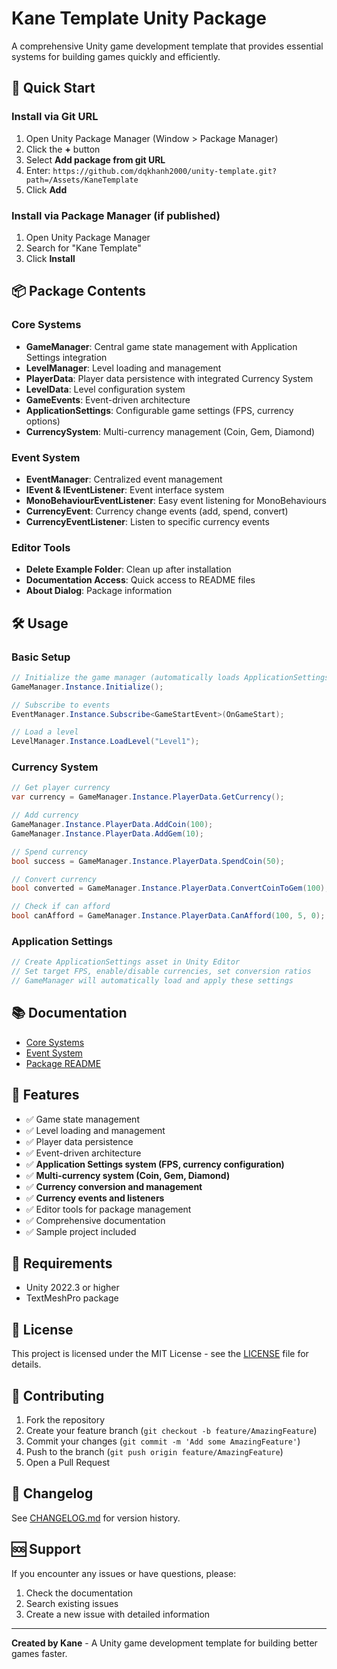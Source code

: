 # Kane Template Unity Package

A comprehensive Unity game development template that provides essential systems for building games quickly and efficiently.

## 🚀 Quick Start

### Install via Git URL
1. Open Unity Package Manager (Window > Package Manager)
2. Click the **+** button
3. Select **Add package from git URL**
4. Enter: `https://github.com/dqkhanh2000/unity-template.git?path=/Assets/KaneTemplate`
5. Click **Add**

### Install via Package Manager (if published)
1. Open Unity Package Manager
2. Search for "Kane Template"
3. Click **Install**

## 📦 Package Contents

### Core Systems
- **GameManager**: Central game state management with Application Settings integration
- **LevelManager**: Level loading and management
- **PlayerData**: Player data persistence with integrated Currency System
- **LevelData**: Level configuration system
- **GameEvents**: Event-driven architecture
- **ApplicationSettings**: Configurable game settings (FPS, currency options)
- **CurrencySystem**: Multi-currency management (Coin, Gem, Diamond)

### Event System
- **EventManager**: Centralized event management
- **IEvent & IEventListener**: Event interface system
- **MonoBehaviourEventListener**: Easy event listening for MonoBehaviours
- **CurrencyEvent**: Currency change events (add, spend, convert)
- **CurrencyEventListener**: Listen to specific currency events

### Editor Tools
- **Delete Example Folder**: Clean up after installation
- **Documentation Access**: Quick access to README files
- **About Dialog**: Package information

## 🛠️ Usage

### Basic Setup
```csharp
// Initialize the game manager (automatically loads ApplicationSettings)
GameManager.Instance.Initialize();

// Subscribe to events
EventManager.Instance.Subscribe<GameStartEvent>(OnGameStart);

// Load a level
LevelManager.Instance.LoadLevel("Level1");
```

### Currency System
```csharp
// Get player currency
var currency = GameManager.Instance.PlayerData.GetCurrency();

// Add currency
GameManager.Instance.PlayerData.AddCoin(100);
GameManager.Instance.PlayerData.AddGem(10);

// Spend currency
bool success = GameManager.Instance.PlayerData.SpendCoin(50);

// Convert currency
bool converted = GameManager.Instance.PlayerData.ConvertCoinToGem(100);

// Check if can afford
bool canAfford = GameManager.Instance.PlayerData.CanAfford(100, 5, 0);
```

### Application Settings
```csharp
// Create ApplicationSettings asset in Unity Editor
// Set target FPS, enable/disable currencies, set conversion ratios
// GameManager will automatically load and apply these settings
```

## 📚 Documentation

- [Core Systems](Assets/KaneTemplate/Core/README.md)
- [Event System](Assets/KaneTemplate/EventSystem/README.md)
- [Package README](Assets/KaneTemplate/README.md)

## 🎯 Features

- ✅ Game state management
- ✅ Level loading and management
- ✅ Player data persistence
- ✅ Event-driven architecture
- ✅ **Application Settings system (FPS, currency configuration)**
- ✅ **Multi-currency system (Coin, Gem, Diamond)**
- ✅ **Currency conversion and management**
- ✅ **Currency events and listeners**
- ✅ Editor tools for package management
- ✅ Comprehensive documentation
- ✅ Sample project included

## 🔧 Requirements

- Unity 2022.3 or higher
- TextMeshPro package

## 📄 License

This project is licensed under the MIT License - see the [LICENSE](Assets/KaneTemplate/LICENSE) file for details.

## 🤝 Contributing

1. Fork the repository
2. Create your feature branch (`git checkout -b feature/AmazingFeature`)
3. Commit your changes (`git commit -m 'Add some AmazingFeature'`)
4. Push to the branch (`git push origin feature/AmazingFeature`)
5. Open a Pull Request

## 📝 Changelog

See [CHANGELOG.md](Assets/KaneTemplate/CHANGELOG.md) for version history.

## 🆘 Support

If you encounter any issues or have questions, please:
1. Check the documentation
2. Search existing issues
3. Create a new issue with detailed information

---

**Created by Kane** - A Unity game development template for building better games faster. 